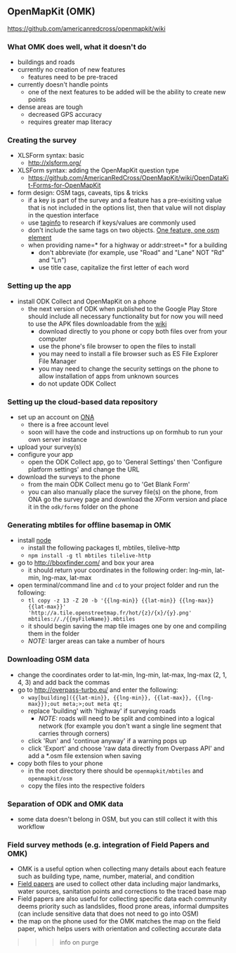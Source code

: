 ## OpenMapKit (OMK)
https://github.com/americanredcross/openmapkit/wiki

### What OMK does well, what it doesn't do
- buildings and roads
- currently no creation of new features
  - features need to be pre-traced
- currently doesn't handle points
  - one of the next features to be added will be the ability to create new points
- dense areas are tough
  - decreased GPS accuracy
  - requires greater map literacy


### Creating the survey
- XLSForm syntax: basic
  - http://xlsform.org/
- XLSForm syntax: adding the OpenMapKit question type
  - https://github.com/AmericanRedCross/OpenMapKit/wiki/OpenDataKit-Forms-for-OpenMapKit
- form design: OSM tags, caveats, tips & tricks
  - if a key is part of the survey and a feature has a pre-exisiting value that is not included in the options list, then that value will not display in the question interface
  - use [taginfo](https://taginfo.openstreetmap.org) to research if keys/values are commonly used
  - don't include the same tags on two objects. [One feature, one osm element](http://wiki.openstreetmap.org/wiki/One_feature,_one_OSM_element)
  - when providing name=* for a highway or addr:street=* for a building
    - don't abbreviate (for example, use "Road" and "Lane" NOT "Rd" and "Ln")
    - use title case, capitalize the first letter of each word

### Setting up the app
- install ODK Collect and OpenMapKit on a phone
  - the next version of ODK when published to the Google Play Store should include all necessary functionality but for now you will need to use the APK files downloadable from the [wiki](https://github.com/AmericanRedCross/OpenMapKit/wiki/Downloads)
    - download directly to you phone or copy both files over from your computer
    - use the phone's file browser to open the files to install
    - you may need to install a file browser such as ES File Explorer File Manager
    - you may need to change the security settings on the phone to allow installation of apps from unknown sources
    - do not update ODK Collect

### Setting up the cloud-based data repository
- set up an account on [ONA](https://ona.io/)
  - there is a free account level
  - soon will have the code and instructions up on formhub to run your own server instance
- upload your survey(s)
- configure your app
  - open the ODK Collect app, go to 'General Settings' then 'Configure platform settings' and change the URL
- download the surveys to the phone
  - from the main ODK Collect menu go to 'Get Blank Form'
  - you can also manually place the survey file(s) on the phone, from ONA go the survey page and download the XForm version and place it in the `odk/forms` folder on the phone

### Generating mbtiles for offline basemap in OMK
- install [node](https://nodejs.org/)
  - install the following packages tl, mbtiles, tilelive-http
  - `npm install -g tl mbtiles tilelive-http`
- go to http://bboxfinder.com/ and box your area
  - it should return your coordinates in the following order: lng-min, lat-min, lng-max, lat-max
- open terminal/command line and `cd` to your project folder and run the following:
  - `tl copy -z 13 -Z 20 -b '{{lng-min}} {{lat-min}} {{lng-max}} {{lat-max}}' 'http://a.tile.openstreetmap.fr/hot/{z}/{x}/{y}.png' mbtiles://./{{myFileName}}.mbtiles`
  - it should begin saving the map tile images one by one and compiling them in the folder
  - *NOTE:* larger areas can take a number of hours

### Downloading OSM data
- change the coordinates order to lat-min, lng-min, lat-max, lng-max (2, 1, 4, 3) and add back the commas
- go to http://overpass-turbo.eu/ and enter the following:
  - `way[building]({{lat-min}}, {{lng-min}}, {{lat-max}}, {{lng-max}});out meta;>;out meta qt;`
  - replace 'building' with 'highway' if surveying roads
    - *NOTE:* roads will need to be split and combined into a logical network (for example you don't want a single line segment that carries through corners)
  - click 'Run' and 'continue anyway' if a warning pops up
  - click 'Export' and choose 'raw data directly from Overpass API' and add a \*.osm file extension when saving
- copy both files to your phone
  - in the root directory there should be `openmapkit/mbtiles` and `openmapkit/osm`
  - copy the files into the respective folders

### Separation of ODK and OMK data
- some data doesn't belong in OSM, but you can still collect it with this workflow

### Field survey methods (e.g. integration of Field Papers and OMK)
- OMK is a useful option when collecting many details about each feature such as building type, name, number, material, and condition
- [Field papers](http://fieldpapers.org/) are used to collect other data including major landmarks, water sources, sanitation points and corrections to the traced base map
- Field papers are also useful for collecting specific data each community deems priority such as landslides, flood prone areas, informal dumpsites (can include sensitive data that does not need to go into OSM)
- the map on the phone used for the OMK matches the map on the field paper, which helps users with orientation and collecting accurate data


>>> info on purge
